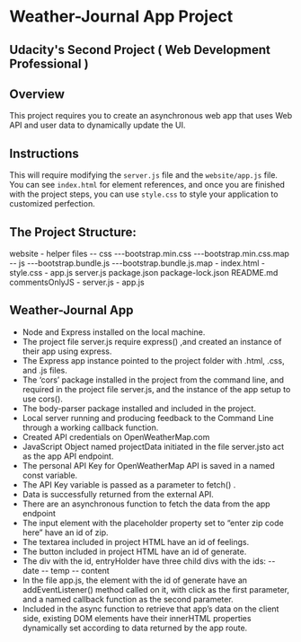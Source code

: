 # Weather-Journal App Project

## Udacity's Second Project ( Web Development Professional )

## Overview
This project requires you to create an asynchronous web app that uses Web API and user data to dynamically update the UI. 

## Instructions
This will require modifying the `server.js` file and the `website/app.js` file. You can see `index.html` for element references, and once you are finished with the project steps, you can use `style.css` to style your application to customized perfection.

## The Project Structure:
  website
    - helper files
      -- css
        ---bootstrap.min.css
        ---bootstrap.min.css.map
      -- js
        ---bootstrap.bundle.js
        ---bootstrap.bundle.js.map
    - index.html
    - style.css
    - app.js
  server.js
  package.json
  package-lock.json
  README.md
  commentsOnlyJS
    - server.js
    - app.js

## Weather-Journal App
  - Node and Express installed on the local machine.
  - The project file server.js require express() ,and created an instance of their app using express.
  - The Express app instance pointed to the project folder with .html, .css, and .js files.
  - The ‘cors’ package installed in the project from the command line, and required in the project file server.js, and the instance of the    app setup to use cors().
  - The body-parser package installed and included in the project.
  - Local server running and producing feedback to the Command Line through a working callback function.
  - Created API credentials on OpenWeatherMap.com
  - JavaScript Object named projectData initiated in the file server.jsto act as the app API endpoint.
  - The personal API Key for OpenWeatherMap API is saved in a named const variable.
  - The API Key variable is passed as a parameter to fetch() .
  - Data is successfully returned from the external API.
  - There are an asynchronous function to fetch the data from the app endpoint
  - The input element with the placeholder property set to “enter zip code here” have an id of zip.
  - The textarea included in project HTML have an id of feelings.
  - The button included in project HTML have an id of generate.
  - The div with the id, entryHolder have three child divs with the ids:
    -- date
    -- temp
    -- content
  - In the file app.js, the element with the id of generate have an addEventListener() method called on it, with click as the first parameter, and a named callback function as the second parameter.
  - Included in the async function to retrieve that app’s data on the client side, existing DOM elements have their innerHTML properties dynamically set according to data returned by the app route.
